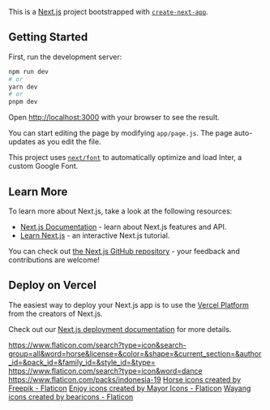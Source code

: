 This is a [Next.js](https://nextjs.org/) project bootstrapped with [`create-next-app`](https://github.com/vercel/next.js/tree/canary/packages/create-next-app).

## Getting Started

First, run the development server:

```bash
npm run dev
# or
yarn dev
# or
pnpm dev
```

Open [http://localhost:3000](http://localhost:3000) with your browser to see the result.

You can start editing the page by modifying `app/page.js`. The page auto-updates as you edit the file.

This project uses [`next/font`](https://nextjs.org/docs/basic-features/font-optimization) to automatically optimize and load Inter, a custom Google Font.

## Learn More

To learn more about Next.js, take a look at the following resources:

- [Next.js Documentation](https://nextjs.org/docs) - learn about Next.js features and API.
- [Learn Next.js](https://nextjs.org/learn) - an interactive Next.js tutorial.

You can check out [the Next.js GitHub repository](https://github.com/vercel/next.js/) - your feedback and contributions are welcome!

## Deploy on Vercel

The easiest way to deploy your Next.js app is to use the [Vercel Platform](https://vercel.com/new?utm_medium=default-template&filter=next.js&utm_source=create-next-app&utm_campaign=create-next-app-readme) from the creators of Next.js.

Check out our [Next.js deployment documentation](https://nextjs.org/docs/deployment) for more details.

https://www.flaticon.com/search?type=icon&search-group=all&word=horse&license=&color=&shape=&current_section=&author_id=&pack_id=&family_id=&style_id=&type=
https://www.flaticon.com/search?type=icon&word=dance
https://www.flaticon.com/packs/indonesia-19
<a href="https://www.flaticon.com/free-icons/horse" title="horse icons">Horse icons created by Freepik - Flaticon</a>
<a href="https://www.flaticon.com/free-icons/enjoy" title="enjoy icons">Enjoy icons created by Mayor Icons - Flaticon</a>
<a href="https://www.flaticon.com/free-icons/wayang" title="wayang icons">Wayang icons created by bearicons - Flaticon</a>
